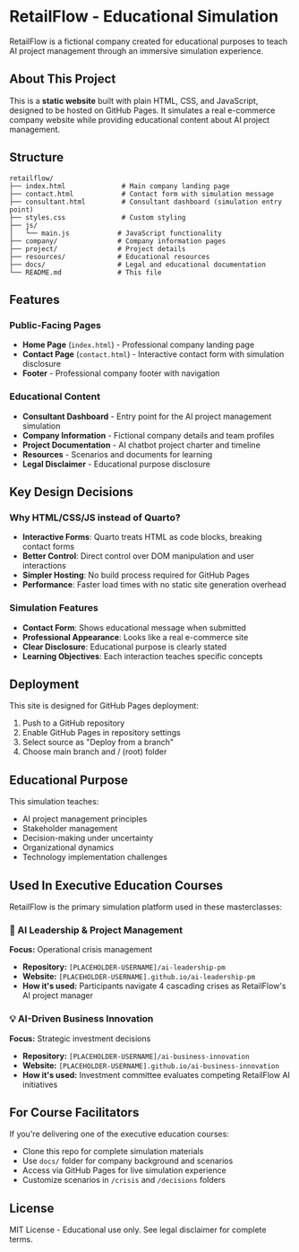 # RetailFlow - Educational Simulation

RetailFlow is a fictional company created for educational purposes to teach AI project management through an immersive simulation experience.

## About This Project

This is a **static website** built with plain HTML, CSS, and JavaScript, designed to be hosted on GitHub Pages. It simulates a real e-commerce company website while providing educational content about AI project management.

## Structure

```
retailflow/
├── index.html              # Main company landing page
├── contact.html            # Contact form with simulation message
├── consultant.html         # Consultant dashboard (simulation entry point)
├── styles.css              # Custom styling
├── js/
│   └── main.js            # JavaScript functionality
├── company/               # Company information pages
├── project/               # Project details
├── resources/             # Educational resources
├── docs/                  # Legal and educational documentation
└── README.md              # This file
```

## Features

### Public-Facing Pages
- **Home Page** (`index.html`) - Professional company landing page
- **Contact Page** (`contact.html`) - Interactive contact form with simulation disclosure
- **Footer** - Professional company footer with navigation

### Educational Content
- **Consultant Dashboard** - Entry point for the AI project management simulation
- **Company Information** - Fictional company details and team profiles
- **Project Documentation** - AI chatbot project charter and timeline
- **Resources** - Scenarios and documents for learning
- **Legal Disclaimer** - Educational purpose disclosure

## Key Design Decisions

### Why HTML/CSS/JS instead of Quarto?
- **Interactive Forms**: Quarto treats HTML as code blocks, breaking contact forms
- **Better Control**: Direct control over DOM manipulation and user interactions
- **Simpler Hosting**: No build process required for GitHub Pages
- **Performance**: Faster load times with no static site generation overhead

### Simulation Features
- **Contact Form**: Shows educational message when submitted
- **Professional Appearance**: Looks like a real e-commerce site
- **Clear Disclosure**: Educational purpose is clearly stated
- **Learning Objectives**: Each interaction teaches specific concepts

## Deployment

This site is designed for GitHub Pages deployment:

1. Push to a GitHub repository
2. Enable GitHub Pages in repository settings
3. Select source as "Deploy from a branch"
4. Choose main branch and / (root) folder

## Educational Purpose

This simulation teaches:
- AI project management principles
- Stakeholder management
- Decision-making under uncertainty
- Organizational dynamics
- Technology implementation challenges

## Used In Executive Education Courses

RetailFlow is the primary simulation platform used in these masterclasses:

### 🎯 AI Leadership & Project Management
**Focus:** Operational crisis management
- **Repository:** `[PLACEHOLDER-USERNAME]/ai-leadership-pm`
- **Website:** `[PLACEHOLDER-USERNAME].github.io/ai-leadership-pm`
- **How it's used:** Participants navigate 4 cascading crises as RetailFlow's AI project manager

### 💡 AI-Driven Business Innovation
**Focus:** Strategic investment decisions
- **Repository:** `[PLACEHOLDER-USERNAME]/ai-business-innovation`
- **Website:** `[PLACEHOLDER-USERNAME].github.io/ai-business-innovation`
- **How it's used:** Investment committee evaluates competing RetailFlow AI initiatives

## For Course Facilitators

If you're delivering one of the executive education courses:
- Clone this repo for complete simulation materials
- Use `docs/` folder for company background and scenarios
- Access via GitHub Pages for live simulation experience
- Customize scenarios in `/crisis` and `/decisions` folders

## License

MIT License - Educational use only. See legal disclaimer for complete terms.